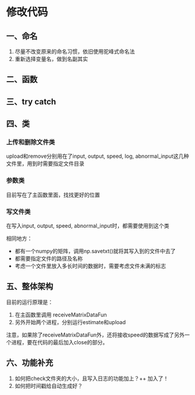# 修改代码
## 一、命名

1. 尽量不改变原来的命名习惯，依旧使用驼峰式命名法
2. 重新选择变量名，做到名副其实

## 二、函数

## 三、try catch

## 四、类
### 上传和删除文件类
upload和remove分别用在了input, output, speed, log, abnormal_input这几种文件里，用到时需要指定文件目录
### 参数类
目前写在了主函数里面，找找更好的位置
### 写文件类
在写入input, output, speed, abnormal_input时，都需要使用到这个类

相同地方：
+ 都有一个numpy的矩阵，调用np.savetxt()就将其写入到的文件中去了
+ 都需要指定文件的路径及名称
+ 考虑一个文件里放入多长时间的数据时，需要考虑文件未满的标志





## 五、整体架构
目前的运行原理是：
1. 在主函数里调用 receiveMatrixDataFun
2. 另外开始两个进程，分别运行estimate和upload

注意，如果除了receiveMatrixDataFun外，还将接收speed的数据写成了另外一个进程，要在代码的最后加入close的部分。

## 六、功能补充
1. 如何把check文件夹的大小，且写入日志的功能加上？++ 加入了！
2. 如何把时间戳给自动生成好？







